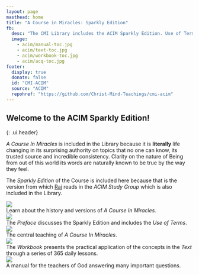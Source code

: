 ```yaml
---
layout: page
masthead: home
title: "A Course in Miracles: Sparkly Edition"
fb:
  desc: "The CMI Library includes the ACIM Sparkly Edition. Use of Terms, Text, Workbook, and Manual. All books are fully searchable and support annotation and bookmarks."
  image:
    - acim/manual-toc.jpg
    - acim/text-toc.jpg
    - acim/workbook-toc.jpg
    - acim/acq-toc.jpg
footer:
  display: true
  donate: false
  id: "CMI-ACIM"
  source: "ACIM"
  repohref: "https://github.com/Christ-Mind-Teachings/cmi-acim"
---
```


## Welcome to the ACIM Sparkly Edition!
{: .ui.header}

*A Course In Miracles* is included in the Library because it is **literally** life changing in its surprising authority on topics that no one can know, its trusted source and incredible consistency. Clarity on the nature of Being from out of this world its words are naturally known to be true by the way they feel.

The *Sparkly Edition* of the Course is included here because that is the version from which [Raj](/t/raj/) reads in the *ACIM Study Group* which is also included in the Library.

<div id="page-contents">
  <div class="ui three cards">
    <div class="card">
      <a href="#" data-book="acq" class="toc-modal-open image" data-tooltip="Click to view the Getting Acquainted table of contents." data-position="top center">
        <img src="/t/acim/public/img/acim/acq-big.jpg">
      </a>
      <div class="content">
        <div class="description">
          Learn about the history and versions of <em>A Course In Miracles.</em>
        </div>
      </div>
    </div>
  </div>
  <div class="ui three cards">
    <div class="card">
      <a data-book="preface" href="preface/preface/" class="image" data-tooltip="Open the Preface to the ACIM Sparkly edition." data-position="top center">
        <img src="/t/acim/public/img/acim/preface.jpg">
      </a>
      <div class="content">
        <div class="description">
          The <em>Preface</em> discusses the Sparkly Edition and includes the <em>Use of Terms</em>.
        </div>
      </div>
    </div>
    <div class="card">
      <a href="#" data-book="text" class="toc-modal-open image" data-tooltip="Click to view the ACIM Text table of contents." data-position="top center">
        <img src="/t/acim/public/img/acim/text.jpg">
      </a>
      <div class="content">
        <div class="description">
          The central teaching of <em>A Course In Miracles</em>.
        </div>
      </div>
    </div>
    <div class="card">
      <a href="#" data-book="workbook" class="toc-modal-open image" data-tooltip="Click to view the ACIM Workbook table of contents." data-position="top center">
        <img src="/t/acim/public/img/acim/workbook.jpg">
      </a>
      <div class="content">
        <div class="description">
          The <em>Workbook</em> presents the practical application of the concepts in the <em>Text</em> through a series of 365 daily lessons.
        </div>
      </div>
    </div>
    <div class="card">
      <a href="#" data-book="manual" class="toc-modal-open image" data-tooltip="Click to view the Manual for Teachers table of contents." data-position="top center">
        <img src="/t/acim/public/img/acim/manual.jpg">
      </a>
      <div class="content">
        <div class="description">
          A manual for the teachers of God answering many important questions.
        </div>
      </div>
    </div>
  </div>
</div>
